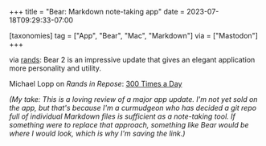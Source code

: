 +++
title = "Bear: Markdown note-taking app"
date = 2023-07-18T09:29:33-07:00

[taxonomies]
tag = ["App", "Bear", "Mac", "Markdown"]
via = ["Mastodon"]
+++

via [rands](https://mastodon.social/@rands/110730206679344295): Bear 2 is an impressive update that gives an elegant application more personality and utility.

<!-- more -->

Michael Lopp on _Rands in Repose_: [300 Times a Day](https://randsinrepose.com/archives/300-times-a-day/)

_(My take: This is a loving review of a major app update. I'm not yet sold on the app, but that's because I'm a curmudgeon who has decided a git repo full of individual Markdown files is sufficient as a note-taking tool. If something were to replace that approach, something like Bear would be where I would look, which is why I'm saving the link.)_
